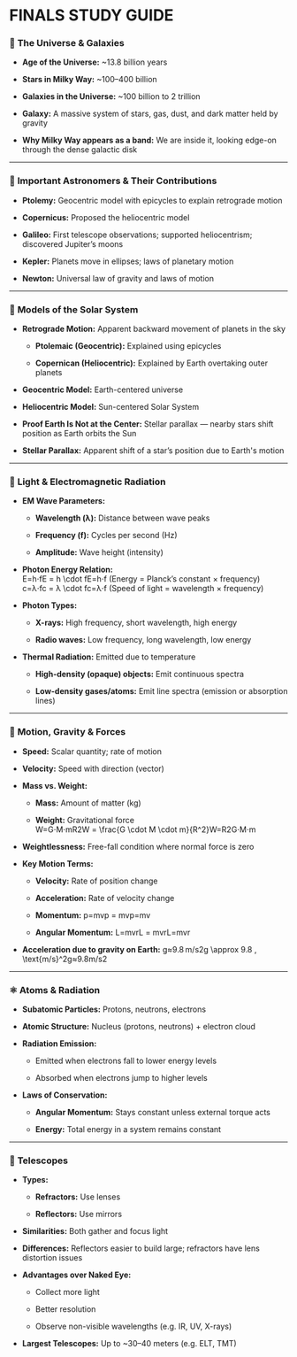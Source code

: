 # FINALS STUDY GUIDE
### 🌌 **The Universe & Galaxies**

-   **Age of the Universe:** ~13.8 billion years
    
-   **Stars in Milky Way:** ~100–400 billion
    
-   **Galaxies in the Universe:** ~100 billion to 2 trillion
    
-   **Galaxy:** A massive system of stars, gas, dust, and dark matter held by gravity
    
-   **Why Milky Way appears as a band:** We are inside it, looking edge-on through the dense galactic disk
    

----------

### 🧠 **Important Astronomers & Their Contributions**

-   **Ptolemy:** Geocentric model with epicycles to explain retrograde motion
    
-   **Copernicus:** Proposed the heliocentric model
    
-   **Galileo:** First telescope observations; supported heliocentrism; discovered Jupiter’s moons
    
-   **Kepler:** Planets move in ellipses; laws of planetary motion
    
-   **Newton:** Universal law of gravity and laws of motion
    

----------

### 🔄 **Models of the Solar System**

-   **Retrograde Motion:** Apparent backward movement of planets in the sky
    
    -   **Ptolemaic (Geocentric):** Explained using epicycles
        
    -   **Copernican (Heliocentric):** Explained by Earth overtaking outer planets
        
-   **Geocentric Model:** Earth-centered universe
    
-   **Heliocentric Model:** Sun-centered Solar System
    
-   **Proof Earth Is Not at the Center:** Stellar parallax — nearby stars shift position as Earth orbits the Sun
    
-   **Stellar Parallax:** Apparent shift of a star’s position due to Earth's motion
    

----------

### 🌈 **Light & Electromagnetic Radiation**

-   **EM Wave Parameters:**
    
    -   **Wavelength (λ):** Distance between wave peaks
        
    -   **Frequency (f):** Cycles per second (Hz)
        
    -   **Amplitude:** Wave height (intensity)
        
-   **Photon Energy Relation:**  
    E=h⋅fE = h \cdot fE=h⋅f (Energy = Planck’s constant × frequency)  
    c=λ⋅fc = λ \cdot fc=λ⋅f (Speed of light = wavelength × frequency)
    
-   **Photon Types:**
    
    -   **X-rays:** High frequency, short wavelength, high energy
        
    -   **Radio waves:** Low frequency, long wavelength, low energy
        
-   **Thermal Radiation:** Emitted due to temperature
    
    -   **High-density (opaque) objects:** Emit continuous spectra
        
    -   **Low-density gases/atoms:** Emit line spectra (emission or absorption lines)
        

----------

### 🧮 **Motion, Gravity & Forces**

-   **Speed:** Scalar quantity; rate of motion
    
-   **Velocity:** Speed with direction (vector)
    
-   **Mass vs. Weight:**
    
    -   **Mass:** Amount of matter (kg)
        
    -   **Weight:** Gravitational force  
        W=G⋅M⋅mR2W = \frac{G \cdot M \cdot m}{R^2}W=R2G⋅M⋅m​
        
-   **Weightlessness:** Free-fall condition where normal force is zero
    
-   **Key Motion Terms:**
    
    -   **Velocity:** Rate of position change
        
    -   **Acceleration:** Rate of velocity change
        
    -   **Momentum:** p=mvp = mvp=mv
        
    -   **Angular Momentum:** L=mvrL = mvrL=mvr
        
-   **Acceleration due to gravity on Earth:** g≈9.8 m/s2g \approx 9.8 \, \text{m/s}^2g≈9.8m/s2
    

----------

### ⚛️ **Atoms & Radiation**

-   **Subatomic Particles:** Protons, neutrons, electrons
    
-   **Atomic Structure:** Nucleus (protons, neutrons) + electron cloud
    
-   **Radiation Emission:**
    
    -   Emitted when electrons fall to lower energy levels
        
    -   Absorbed when electrons jump to higher levels
        
-   **Laws of Conservation:**
    
    -   **Angular Momentum:** Stays constant unless external torque acts
        
    -   **Energy:** Total energy in a system remains constant
        

----------

### 🔭 **Telescopes**

-   **Types:**
    
    -   **Refractors:** Use lenses
        
    -   **Reflectors:** Use mirrors
        
-   **Similarities:** Both gather and focus light
    
-   **Differences:** Reflectors easier to build large; refractors have lens distortion issues
    
-   **Advantages over Naked Eye:**
    
    -   Collect more light
        
    -   Better resolution
        
    -   Observe non-visible wavelengths (e.g. IR, UV, X-rays)
        
-   **Largest Telescopes:** Up to ~30–40 meters (e.g. ELT, TMT)




<!--stackedit_data:
eyJoaXN0b3J5IjpbMTg4MjE0Mjk1M119
-->